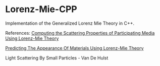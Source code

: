 # Lorenz-Mie-CPP
Implementation of the Generalized Lorenz Mie Theory in C++.

References:
[Computing the Scattering Properties of Participating Media Using Lorenz-Mie Theory](https://cseweb.ucsd.edu//~henrik/papers/lorenz_mie_theory/computing_scattering_properties_using_lorenz_mie_theory.pdf)

[Predicting The Appearance Of Materials Using Lorenz-Mie Theory](http://people.compute.dtu.dk/jerf/papers/predicting.pdf)

Light Scattering By Small Particles - Van De Hulst
